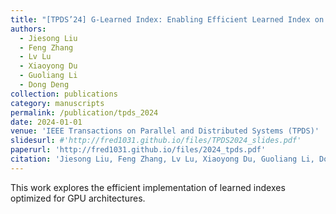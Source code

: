 ```yaml
---
title: "[TPDS’24] G-Learned Index: Enabling Efficient Learned Index on GPU"
authors: 
  - Jiesong Liu
  - Feng Zhang
  - Lv Lu
  - Xiaoyong Du
  - Guoliang Li
  - Dong Deng
collection: publications
category: manuscripts
permalink: /publication/tpds_2024
date: 2024-01-01
venue: 'IEEE Transactions on Parallel and Distributed Systems (TPDS)'
slidesurl: #'http://fred1031.github.io/files/TPDS2024_slides.pdf'
paperurl: 'http://fred1031.github.io/files/2024_tpds.pdf'
citation: 'Jiesong Liu, Feng Zhang, Lv Lu, Xiaoyong Du, Guoliang Li, Dong Deng. (2024). "G-Learned Index: Enabling Efficient Learned Index on GPU." <i>TPDS 2024</i>.'
---
```


This work explores the efficient implementation of learned indexes optimized for GPU architectures.
